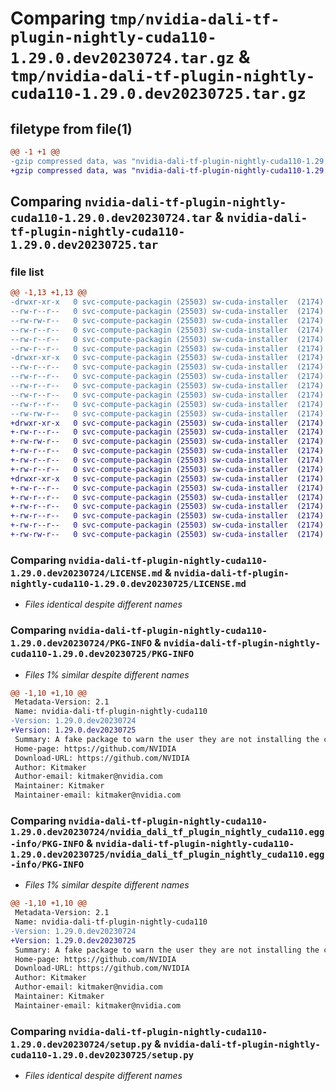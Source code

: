 # Comparing `tmp/nvidia-dali-tf-plugin-nightly-cuda110-1.29.0.dev20230724.tar.gz` & `tmp/nvidia-dali-tf-plugin-nightly-cuda110-1.29.0.dev20230725.tar.gz`

## filetype from file(1)

```diff
@@ -1 +1 @@
-gzip compressed data, was "nvidia-dali-tf-plugin-nightly-cuda110-1.29.0.dev20230724.tar", last modified: Mon Jul 24 12:03:31 2023, max compression
+gzip compressed data, was "nvidia-dali-tf-plugin-nightly-cuda110-1.29.0.dev20230725.tar", last modified: Wed Jul 26 12:23:34 2023, max compression
```

## Comparing `nvidia-dali-tf-plugin-nightly-cuda110-1.29.0.dev20230724.tar` & `nvidia-dali-tf-plugin-nightly-cuda110-1.29.0.dev20230725.tar`

### file list

```diff
@@ -1,13 +1,13 @@
-drwxr-xr-x   0 svc-compute-packagin (25503) sw-cuda-installer  (2174)        0 2023-07-24 12:03:31.341566 nvidia-dali-tf-plugin-nightly-cuda110-1.29.0.dev20230724/
--rw-r--r--   0 svc-compute-packagin (25503) sw-cuda-installer  (2174)      469 2023-07-24 12:03:31.000000 nvidia-dali-tf-plugin-nightly-cuda110-1.29.0.dev20230724/ERROR.txt
--rw-rw-r--   0 svc-compute-packagin (25503) sw-cuda-installer  (2174)    11336 2023-07-06 05:01:19.000000 nvidia-dali-tf-plugin-nightly-cuda110-1.29.0.dev20230724/LICENSE.md
--rw-r--r--   0 svc-compute-packagin (25503) sw-cuda-installer  (2174)       37 2023-07-24 12:03:31.000000 nvidia-dali-tf-plugin-nightly-cuda110-1.29.0.dev20230724/PACKAGE_NAME
--rw-r--r--   0 svc-compute-packagin (25503) sw-cuda-installer  (2174)     1708 2023-07-24 12:03:31.341566 nvidia-dali-tf-plugin-nightly-cuda110-1.29.0.dev20230724/PKG-INFO
--rw-r--r--   0 svc-compute-packagin (25503) sw-cuda-installer  (2174)      316 2023-07-24 12:03:31.000000 nvidia-dali-tf-plugin-nightly-cuda110-1.29.0.dev20230724/README.rst
-drwxr-xr-x   0 svc-compute-packagin (25503) sw-cuda-installer  (2174)        0 2023-07-24 12:03:31.341566 nvidia-dali-tf-plugin-nightly-cuda110-1.29.0.dev20230724/nvidia_dali_tf_plugin_nightly_cuda110.egg-info/
--rw-r--r--   0 svc-compute-packagin (25503) sw-cuda-installer  (2174)     1708 2023-07-24 12:03:31.000000 nvidia-dali-tf-plugin-nightly-cuda110-1.29.0.dev20230724/nvidia_dali_tf_plugin_nightly_cuda110.egg-info/PKG-INFO
--rw-r--r--   0 svc-compute-packagin (25503) sw-cuda-installer  (2174)      297 2023-07-24 12:03:31.000000 nvidia-dali-tf-plugin-nightly-cuda110-1.29.0.dev20230724/nvidia_dali_tf_plugin_nightly_cuda110.egg-info/SOURCES.txt
--rw-r--r--   0 svc-compute-packagin (25503) sw-cuda-installer  (2174)        1 2023-07-24 12:03:31.000000 nvidia-dali-tf-plugin-nightly-cuda110-1.29.0.dev20230724/nvidia_dali_tf_plugin_nightly_cuda110.egg-info/dependency_links.txt
--rw-r--r--   0 svc-compute-packagin (25503) sw-cuda-installer  (2174)       22 2023-07-24 12:03:31.000000 nvidia-dali-tf-plugin-nightly-cuda110-1.29.0.dev20230724/nvidia_dali_tf_plugin_nightly_cuda110.egg-info/top_level.txt
--rw-r--r--   0 svc-compute-packagin (25503) sw-cuda-installer  (2174)       38 2023-07-24 12:03:31.341566 nvidia-dali-tf-plugin-nightly-cuda110-1.29.0.dev20230724/setup.cfg
--rw-rw-r--   0 svc-compute-packagin (25503) sw-cuda-installer  (2174)     4560 2023-07-06 05:01:19.000000 nvidia-dali-tf-plugin-nightly-cuda110-1.29.0.dev20230724/setup.py
+drwxr-xr-x   0 svc-compute-packagin (25503) sw-cuda-installer  (2174)        0 2023-07-26 12:23:34.167813 nvidia-dali-tf-plugin-nightly-cuda110-1.29.0.dev20230725/
+-rw-r--r--   0 svc-compute-packagin (25503) sw-cuda-installer  (2174)      469 2023-07-26 12:23:34.000000 nvidia-dali-tf-plugin-nightly-cuda110-1.29.0.dev20230725/ERROR.txt
+-rw-rw-r--   0 svc-compute-packagin (25503) sw-cuda-installer  (2174)    11336 2023-07-18 22:18:21.000000 nvidia-dali-tf-plugin-nightly-cuda110-1.29.0.dev20230725/LICENSE.md
+-rw-r--r--   0 svc-compute-packagin (25503) sw-cuda-installer  (2174)       37 2023-07-26 12:23:34.000000 nvidia-dali-tf-plugin-nightly-cuda110-1.29.0.dev20230725/PACKAGE_NAME
+-rw-r--r--   0 svc-compute-packagin (25503) sw-cuda-installer  (2174)     1708 2023-07-26 12:23:34.167813 nvidia-dali-tf-plugin-nightly-cuda110-1.29.0.dev20230725/PKG-INFO
+-rw-r--r--   0 svc-compute-packagin (25503) sw-cuda-installer  (2174)      316 2023-07-26 12:23:34.000000 nvidia-dali-tf-plugin-nightly-cuda110-1.29.0.dev20230725/README.rst
+drwxr-xr-x   0 svc-compute-packagin (25503) sw-cuda-installer  (2174)        0 2023-07-26 12:23:34.166813 nvidia-dali-tf-plugin-nightly-cuda110-1.29.0.dev20230725/nvidia_dali_tf_plugin_nightly_cuda110.egg-info/
+-rw-r--r--   0 svc-compute-packagin (25503) sw-cuda-installer  (2174)     1708 2023-07-26 12:23:34.000000 nvidia-dali-tf-plugin-nightly-cuda110-1.29.0.dev20230725/nvidia_dali_tf_plugin_nightly_cuda110.egg-info/PKG-INFO
+-rw-r--r--   0 svc-compute-packagin (25503) sw-cuda-installer  (2174)      297 2023-07-26 12:23:34.000000 nvidia-dali-tf-plugin-nightly-cuda110-1.29.0.dev20230725/nvidia_dali_tf_plugin_nightly_cuda110.egg-info/SOURCES.txt
+-rw-r--r--   0 svc-compute-packagin (25503) sw-cuda-installer  (2174)        1 2023-07-26 12:23:34.000000 nvidia-dali-tf-plugin-nightly-cuda110-1.29.0.dev20230725/nvidia_dali_tf_plugin_nightly_cuda110.egg-info/dependency_links.txt
+-rw-r--r--   0 svc-compute-packagin (25503) sw-cuda-installer  (2174)       22 2023-07-26 12:23:34.000000 nvidia-dali-tf-plugin-nightly-cuda110-1.29.0.dev20230725/nvidia_dali_tf_plugin_nightly_cuda110.egg-info/top_level.txt
+-rw-r--r--   0 svc-compute-packagin (25503) sw-cuda-installer  (2174)       38 2023-07-26 12:23:34.167813 nvidia-dali-tf-plugin-nightly-cuda110-1.29.0.dev20230725/setup.cfg
+-rw-rw-r--   0 svc-compute-packagin (25503) sw-cuda-installer  (2174)     4560 2023-07-18 22:18:21.000000 nvidia-dali-tf-plugin-nightly-cuda110-1.29.0.dev20230725/setup.py
```

### Comparing `nvidia-dali-tf-plugin-nightly-cuda110-1.29.0.dev20230724/LICENSE.md` & `nvidia-dali-tf-plugin-nightly-cuda110-1.29.0.dev20230725/LICENSE.md`

 * *Files identical despite different names*

### Comparing `nvidia-dali-tf-plugin-nightly-cuda110-1.29.0.dev20230724/PKG-INFO` & `nvidia-dali-tf-plugin-nightly-cuda110-1.29.0.dev20230725/PKG-INFO`

 * *Files 1% similar despite different names*

```diff
@@ -1,10 +1,10 @@
 Metadata-Version: 2.1
 Name: nvidia-dali-tf-plugin-nightly-cuda110
-Version: 1.29.0.dev20230724
+Version: 1.29.0.dev20230725
 Summary: A fake package to warn the user they are not installing the correct package.
 Home-page: https://github.com/NVIDIA
 Download-URL: https://github.com/NVIDIA
 Author: Kitmaker
 Author-email: kitmaker@nvidia.com
 Maintainer: Kitmaker
 Maintainer-email: kitmaker@nvidia.com
```

### Comparing `nvidia-dali-tf-plugin-nightly-cuda110-1.29.0.dev20230724/nvidia_dali_tf_plugin_nightly_cuda110.egg-info/PKG-INFO` & `nvidia-dali-tf-plugin-nightly-cuda110-1.29.0.dev20230725/nvidia_dali_tf_plugin_nightly_cuda110.egg-info/PKG-INFO`

 * *Files 1% similar despite different names*

```diff
@@ -1,10 +1,10 @@
 Metadata-Version: 2.1
 Name: nvidia-dali-tf-plugin-nightly-cuda110
-Version: 1.29.0.dev20230724
+Version: 1.29.0.dev20230725
 Summary: A fake package to warn the user they are not installing the correct package.
 Home-page: https://github.com/NVIDIA
 Download-URL: https://github.com/NVIDIA
 Author: Kitmaker
 Author-email: kitmaker@nvidia.com
 Maintainer: Kitmaker
 Maintainer-email: kitmaker@nvidia.com
```

### Comparing `nvidia-dali-tf-plugin-nightly-cuda110-1.29.0.dev20230724/setup.py` & `nvidia-dali-tf-plugin-nightly-cuda110-1.29.0.dev20230725/setup.py`

 * *Files identical despite different names*


